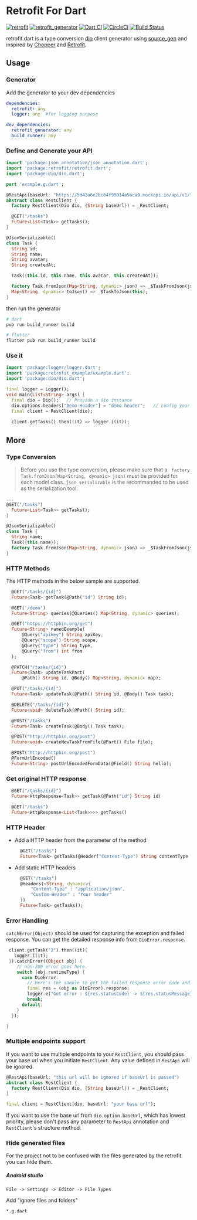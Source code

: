 # Retrofit For Dart

[![retrofit](https://img.shields.io/pub/v/retrofit?label=retrofit&style=flat-square)](https://pub.dartlang.org/packages/retrofit)
[![retrofit_generator](https://img.shields.io/pub/v/retrofit_generator?label=retrofit_generator&style=flat-square)](https://pub.dartlang.org/packages/retrofit_generator)
[![Dart CI](https://github.com/trevorwang/retrofit.dart/workflows/Dart%20CI/badge.svg)](https://github.com/trevorwang/retrofit.dart)
[![CircleCI](https://circleci.com/gh/trevorwang/retrofit.dart.svg?style=svg)](https://circleci.com/gh/trevorwang/retrofit.dart)
[![Build Status](https://cloud.drone.io/api/badges/trevorwang/retrofit.dart/status.svg)](https://cloud.drone.io/trevorwang/retrofit.dart)

retrofit.dart is a type conversion [dio](https://github.com/flutterchina/dio/) client generator using [source_gen](https://github.com/dart-lang/source_gen) and inspired by [Chopper](https://github.com/lejard-h/chopper) and [Retrofit](https://github.com/square/retrofit).

## Usage

### Generator

Add the generator to your dev dependencies

```yaml
dependencies:
  retrofit: any
  logger: any  #for logging purpose

dev_dependencies:
  retrofit_generator: any
  build_runner: any
```

### Define and Generate your API

```dart
import 'package:json_annotation/json_annotation.dart';
import 'package:retrofit/retrofit.dart';
import 'package:dio/dio.dart';

part 'example.g.dart';

@RestApi(baseUrl: "https://5d42a6e2bc64f90014a56ca0.mockapi.io/api/v1/")
abstract class RestClient {
  factory RestClient(Dio dio, {String baseUrl}) = _RestClient;

  @GET("/tasks")
  Future<List<Task>> getTasks();
}

@JsonSerializable()
class Task {
  String id;
  String name;
  String avatar;
  String createdAt;

  Task({this.id, this.name, this.avatar, this.createdAt});

  factory Task.fromJson(Map<String, dynamic> json) => _$TaskFromJson(json);
  Map<String, dynamic> toJson() => _$TaskToJson(this);
}

```

then run the generator

```sh
# dart
pub run build_runner build

# flutter	
flutter pub run build_runner build
```

### Use it

```dart
import 'package:logger/logger.dart';
import 'package:retrofit_example/example.dart';
import 'package:dio/dio.dart';

final logger = Logger();
void main(List<String> args) {
  final dio = Dio();   // Provide a dio instance
  dio.options.headers["Demo-Header"] = "demo header";   // config your dio headers globally
  final client = RestClient(dio);
  
  client.getTasks().then((it) => logger.i(it));
```



## More

### Type Conversion

> Before you use the type conversion, please make sure that a ` factory Task.fromJson(Map<String, dynamic> json)` must be provided for each model class. `json_serializable` is the recommanded to be used as the serialization tool.

```dart
...
@GET("/tasks")
  Future<List<Task>> getTasks();
}

@JsonSerializable()
class Task {
  String name;
  Task({this.name});
  factory Task.fromJson(Map<String, dynamic> json) => _$TaskFromJson(json);
}
```



### HTTP Methods

The HTTP methods in the below sample are supported.

```dart
  @GET("/tasks/{id}")
  Future<Task> getTask(@Path("id") String id);

  @GET('/demo')
  Future<String> queries(@Queries() Map<String, dynamic> queries);

  @GET("https://httpbin.org/get")
  Future<String> namedExample(
      @Query("apikey") String apiKey,
      @Query("scope") String scope, 
      @Query("type") String type,
      @Query("from") int from
  );

  @PATCH("/tasks/{id}")
  Future<Task> updateTaskPart(
      @Path() String id, @Body() Map<String, dynamic> map);

  @PUT("/tasks/{id}")
  Future<Task> updateTask(@Path() String id, @Body() Task task);

  @DELETE("/tasks/{id}")
  Future<void> deleteTask(@Path() String id);

  @POST("/tasks")
  Future<Task> createTask(@Body() Task task);

  @POST("http://httpbin.org/post")
  Future<void> createNewTaskFromFile(@Part() File file);

  @POST("http://httpbin.org/post")
  @FormUrlEncoded()
  Future<String> postUrlEncodedFormData(@Field() String hello);
```

### Get original HTTP response

```dart
  @GET("/tasks/{id}")
  Future<HttpResponse<Task>> getTask(@Path("id") String id)

  @GET("/tasks")
  Future<HttpResponse<List<Task>>>> getTasks()
```

### HTTP Header

* Add a HTTP header from the parameter of the method

  ```dart
  	@GET("/tasks")
    Future<Task> getTasks(@Header("Content-Type") String contentType );
  ```

  

* Add static HTTP headers

  ```dart
  	@GET("/tasks")
  	@Headers(<String, dynamic>{
  		"Content-Type" : "application/json",
  		"Custom-Header" : "Your header"
  	})
    Future<Task> getTasks();
  ```

  

### Error Handling

`catchError(Object)` should be used for capturing the exception and failed response. You can get the detailed response info from `DioError.response`.

```dart
 client.getTask("2").then((it){
   logger.i(it);
 }).catchError((Object obj) {
    // non-200 error goes here.
    switch (obj.runtimeType) {
      case DioError:
        // Here's the sample to get the failed response error code and message
        final res = (obj as DioError).response;
        logger.e("Got error : ${res.statusCode} -> ${res.statusMessage}");
        break;
      default:
    }
  });

}
```
### Multiple endpoints support

If you want to use multiple endpoints to your `RestClient`, you should pass your base url when you initiate `RestClient`. Any value defined in `RestApi` will be ignored.

```dart
@RestApi(baseUrl: "this url will be ignored if baseUrl is passed")
abstract class RestClient {
  factory RestClient(Dio dio, {String baseUrl}) = _RestClient;
}

final client = RestClient(dio, baseUrl: "your base url");
```

If you want to use the base url from `dio.option.baseUrl`, which has lowest priority, please don't pass any parameter to `RestApi` annotation and `RestClient`'s structure method. 

### Hide generated files

For the project not to be confused with the files generated by the retrofit you can hide them.

##### Android studio 

`File -> Settings -> Editor -> File Types`

Add "ignore files and folders"

`*.g.dart`
 
 



